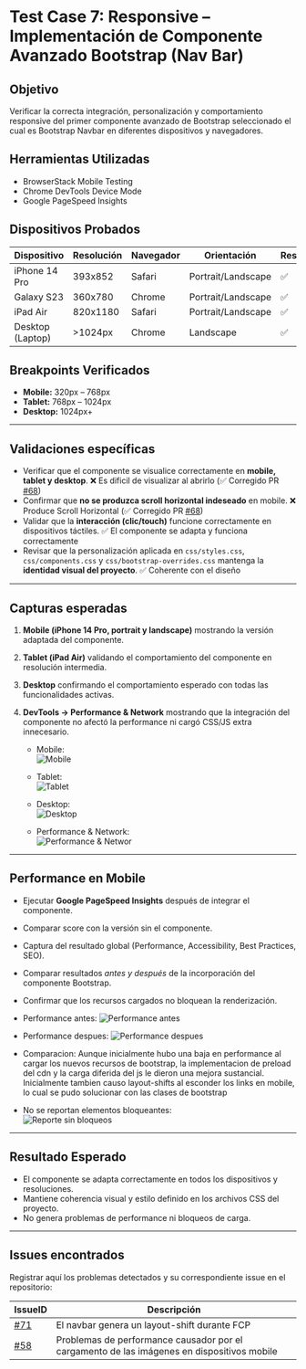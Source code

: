 # Test Case 7: Responsive – Implementación de Componente Avanzado Bootstrap (Nav Bar)

## Objetivo
Verificar la correcta integración, personalización y comportamiento responsive del primer componente avanzado de Bootstrap seleccionado el cual es Bootstrap Navbar en diferentes dispositivos y navegadores.  

## Herramientas Utilizadas
- BrowserStack Mobile Testing  
- Chrome DevTools Device Mode  
- Google PageSpeed Insights  

## Dispositivos Probados
| Dispositivo       | Resolución | Navegador | Orientación         | Resultado |
|-------------------|------------|-----------|---------------------|-----------|
| iPhone 14 Pro     | 393x852    | Safari    | Portrait/Landscape  | ✅ |
| Galaxy S23        | 360x780    | Chrome    | Portrait/Landscape  | ✅ |
| iPad Air          | 820x1180   | Safari    | Portrait/Landscape  | ✅ |
| Desktop (Laptop)  | >1024px    | Chrome    | Landscape           | ✅ |

## Breakpoints Verificados
- **Mobile:** 320px – 768px  
- **Tablet:** 768px – 1024px  
- **Desktop:** 1024px+  

---

## Validaciones específicas
- Verificar que el componente se visualice correctamente en **mobile, tablet y desktop**. ❌ Es dificil de visualizar al abrirlo (✅ Corregido PR [#68](https://github.com/Thallys8/turismo-buenos-aires/pull/68))
- Confirmar que **no se produzca scroll horizontal indeseado** en mobile. ❌ Produce Scroll Horizontal (✅ Corregido PR [#68](https://github.com/Thallys8/turismo-buenos-aires/pull/68))
- Validar que la **interacción (clic/touch)** funcione correctamente en dispositivos táctiles. ✅ El componente se adapta y funciona correctamente
- Revisar que la personalización aplicada en `css/styles.css`, `css/components.css` y `css/bootstrap-overrides.css` mantenga la **identidad visual del proyecto**. ✅ Coherente con el diseño 

---

## Capturas esperadas
1. **Mobile (iPhone 14 Pro, portrait y landscape)** mostrando la versión adaptada del componente.  
2. **Tablet (iPad Air)** validando el comportamiento del componente en resolución intermedia.  
3. **Desktop** confirmando el comportamiento esperado con todas las funcionalidades activas.  
4. **DevTools → Performance & Network** mostrando que la integración del componente no afectó la performance ni cargó CSS/JS extra innecesario.

   - Mobile:  
     ![Mobile](../screenshots/t8-mobile-comp-navbar.png)
     
   - Tablet:  
     ![Tablet](../screenshots/t8-tablet-comp-navbar.png)
     
   - Desktop:  
     ![Desktop](../screenshots/t8-desktop-comp-navbar.png)
     
   - Performance & Network:  
     ![Performance & Networ](../screenshots/t8-componente-css-js.png)  
---

## Performance en Mobile
- Ejecutar **Google PageSpeed Insights** después de integrar el componente.  
- Comparar score con la versión sin el componente. 
- Captura del resultado global (Performance, Accessibility, Best Practices, SEO).  
- Comparar resultados *antes y después* de la incorporación del componente Bootstrap.   
- Confirmar que los recursos cargados no bloquean la renderización.

- Performance antes: 
  ![Performance antes](../screenshots/t8-performance-antes.png)  

- Performance despues: 
  ![Performance despues](../screenshots/t8-performance-despues.png)  

- Comparacion: Aunque inicialmente hubo una baja en performance al cargar los nuevos recursos de bootstrap, la implementacion de preload del cdn y la carga diferida del js le dieron una mejora sustancial. Inicialmente tambien causo layout-shifts al esconder los links en mobile, lo cual se pudo solucionar con las clases de bootstrap

- No se reportan elementos bloqueantes:  
  ![Reporte sin bloqueos](../screenshots/t8-sin-bloqueo.png)

---

## Resultado Esperado
- El componente se adapta correctamente en todos los dispositivos y resoluciones.  
- Mantiene coherencia visual y estilo definido en los archivos CSS del proyecto.  
- No genera problemas de performance ni bloqueos de carga.  

---

## Issues encontrados
Registrar aquí los problemas detectados y su correspondiente issue en el repositorio:  

| IssueID | Descripción 
|----|-------------|
| [#71](https://github.com/Thallys8/turismo-buenos-aires/issues/71) | El navbar genera un layout-shift durante FCP |
| [#58](https://github.com/Thallys8/turismo-buenos-aires/issues/58) | Problemas de performance causador por el cargamento de las imágenes en dispositivos mobile |
